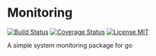 # Monitoring

[![Build Status](https://travis-ci.org/VALERE91/monitoring.svg?branch=develop)](https://travis-ci.org/VALERE91/monitoring)
[![Coverage Status](https://coveralls.io/repos/VALERE91/monitoring/badge.svg?branch=develop&service=github)](https://coveralls.io/github/VALERE91/monitoring?branch=develop)
[![License MIT](https://img.shields.io/npm/l/express.svg)](http://opensource.org/licenses/MIT)

A simple system monitoring package for go
